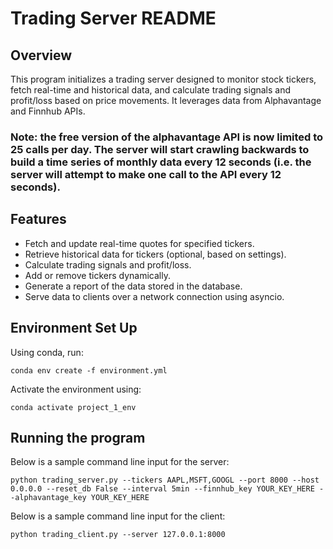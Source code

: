 # Trading Server README

## Overview

This program initializes a trading server designed to monitor stock tickers, fetch real-time and historical data, and calculate trading signals and profit/loss based on price movements. It leverages data from Alphavantage and Finnhub APIs.

### Note: the free version of the alphavantage API is now limited to 25 calls per day. The server will start crawling backwards to build a time series of monthly data every 12 seconds (i.e. the server will attempt to make one call to the API every 12 seconds).   

## Features

- Fetch and update real-time quotes for specified tickers.
- Retrieve historical data for tickers (optional, based on settings).
- Calculate trading signals and profit/loss.
- Add or remove tickers dynamically.
- Generate a report of the data stored in the database.
- Serve data to clients over a network connection using asyncio.

## Environment Set Up
Using conda, run:

` conda env create -f environment.yml `

Activate the environment using:

` conda activate project_1_env `

## Running the program
Below is a sample command line input for the server:

`
python trading_server.py --tickers AAPL,MSFT,GOOGL --port 8000 --host 0.0.0.0 --reset_db False --interval 5min --finnhub_key YOUR_KEY_HERE --alphavantage_key YOUR_KEY_HERE
`

Below is a sample command line input for the client:

`
python trading_client.py --server 127.0.0.1:8000
`
